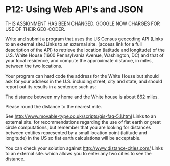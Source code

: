 # P12: Using Web API's and JSON

THIS ASSIGNMENT HAS BEEN CHANGED.  GOOGLE NOW CHARGES FOR USE OF THEIR GEO-CODER.  

Write and submit a program that uses the US Census geocoding API (Links to an external site.)Links to an external site. (access link for a full description of the API) to retrieve the location (latitude and longitude) of the U.S. White House (1600 Pennsylvania Avenue, Washington, DC) and that of your local residence, and compute the approximate distance, in miles, between the two locations.

Your program can hard code the address for the White House but should ask for your address in the U.S. including street, city and state, and should report out its results in a sentence such as:

The distance between my home and the White house is about 862 miles.

Please round the distance to the nearest mile.

See http://www.movable-type.co.uk/scripts/gis-faq-5.1.html Links to an external site. for recommendations regarding the use of flat earth or great circle computations, but remember that you are looking for distances between  entities represented by a small location point (latitude and longitude) in the US so flat earth calculations will be acceptable.

You can check your solution against http://www.distance-cities.com/ Links to an external site. which allows you to enter any two cities to see the distance.
